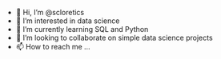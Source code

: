 - 👋 Hi, I’m @scloretics
- 👀 I’m interested in data science
- 🌱 I’m currently learning SQL and Python
- 💞️ I’m looking to collaborate on simple data science projects
- 📫 How to reach me ...

<!---
scloretics/scloretics is a ✨ special ✨ repository because its `README.md` (this file) appears on your GitHub profile.
You can click the Preview link to take a look at your changes.
--->
